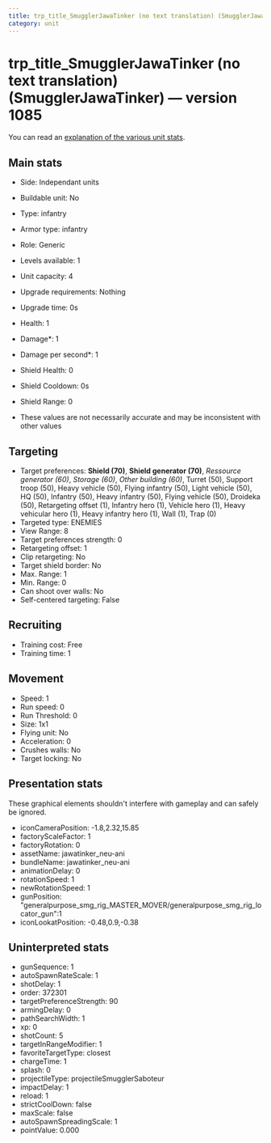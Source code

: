 ```yaml
---
title: trp_title_SmugglerJawaTinker (no text translation) (SmugglerJawaTinker)
category: unit
---
```


# trp_title_SmugglerJawaTinker (no text translation) (SmugglerJawaTinker) — version 1085

You can read an [explanation  of the various unit stats](unitexplained.md).

## Main stats

  * Side: Independant units
  * Buildable unit: No
  * Type: infantry
  * Armor type: infantry
  * Role: Generic
  * Levels available: 1
  * Unit capacity: 4
  * Upgrade requirements: Nothing
  * Upgrade time: 0s
  * Health: 1
  * Damage*: 1
  * Damage per second*: 1
  * Shield Health: 0
  * Shield Cooldown: 0s
  * Shield Range: 0

* These values are not necessarily accurate and may be inconsistent with other values

## Targeting

  * Target preferences: **Shield (70)**, **Shield generator (70)**, _Ressource generator (60)_, _Storage (60)_, _Other building (60)_, Turret (50), Support troop (50), Heavy vehicle (50), Flying infantry (50), Light vehicle (50), HQ (50), Infantry (50), Heavy infantry (50), Flying vehicle (50), Droideka (50), Retargeting offset (1), Infantry hero (1), Vehicle hero (1), Heavy vehicular hero (1), Heavy infantry hero (1), Wall (1), Trap (0)
  * Targeted type: ENEMIES
  * View Range: 8
  * Target preferences strength: 0
  * Retargeting offset: 1
  * Clip retargeting: No
  * Target shield border: No
  * Max. Range: 1
  * Min. Range: 0
  * Can shoot over walls: No
  * Self-centered targeting: False

## Recruiting

  * Training cost: Free
  * Training time: 1

## Movement

  * Speed: 1
  * Run speed: 0
  * Run Threshold: 0
  * Size: 1x1
  * Flying unit: No
  * Acceleration: 0
  * Crushes walls: No
  * Target locking: No

## Presentation stats

These graphical elements shouldn't interfere with gameplay and can safely be ignored.

  * iconCameraPosition: -1.8,2.32,15.85
  * factoryScaleFactor: 1
  * factoryRotation: 0
  * assetName: jawatinker_neu-ani
  * bundleName: jawatinker_neu-ani
  * animationDelay: 0
  * rotationSpeed: 1
  * newRotationSpeed: 1
  * gunPosition: "generalpurpose_smg_rig_MASTER_MOVER/generalpurpose_smg_rig_locator_gun":1
  * iconLookatPosition: -0.48,0.9,-0.38

## Uninterpreted stats

  * gunSequence: 1
  * autoSpawnRateScale: 1
  * shotDelay: 1
  * order: 372301
  * targetPreferenceStrength: 90
  * armingDelay: 0
  * pathSearchWidth: 1
  * xp: 0
  * shotCount: 5
  * targetInRangeModifier: 1
  * favoriteTargetType: closest
  * chargeTime: 1
  * splash: 0
  * projectileType: projectileSmugglerSaboteur
  * impactDelay: 1
  * reload: 1
  * strictCoolDown: false
  * maxScale: false
  * autoSpawnSpreadingScale: 1
  * pointValue: 0.000

